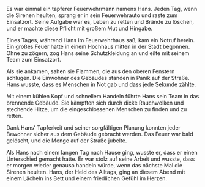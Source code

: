 Es war einmal ein tapferer Feuerwehrmann namens Hans. Jeden Tag, wenn die Sirenen heulten, sprang er in sein Feuerwehrauto und raste zum Einsatzort. Seine Aufgabe war es, Leben zu retten und Brände zu löschen, und er machte diese Pflicht mit großem Mut und Hingabe.

Eines Tages, während Hans im Feuerwehrhaus saß, kam ein Notruf herein. Ein großes Feuer hatte in einem Hochhaus mitten in der Stadt begonnen. Ohne zu zögern, zog Hans seine Schutzkleidung an und eilte mit seinem Team zum Einsatzort.

Als sie ankamen, sahen sie Flammen, die aus den oberen Fenstern schlugen. Die Einwohner des Gebäudes standen in Panik auf der Straße. Hans wusste, dass es Menschen in Not gab und dass jede Sekunde zählte.

Mit einem kühlen Kopf und schnellem Handeln führte Hans sein Team in das brennende Gebäude. Sie kämpften sich durch dicke Rauchwolken und stechende Hitze, um die eingeschlossenen Menschen zu finden und zu retten.

Dank Hans' Tapferkeit und seiner sorgfältigen Planung konnten jeder Bewohner sicher aus dem Gebäude gebracht werden. Das Feuer war bald gelöscht, und die Menge auf der Straße jubelte.

Als Hans nach einem langen Tag nach Hause ging, wusste er, dass er einen Unterschied gemacht hatte. Er war stolz auf seine Arbeit und wusste, dass er morgen wieder genauso handeln würde, wenn das nächste Mal die Sirenen heulten. Hans, der Held des Alltags, ging an diesem Abend mit einem Lächeln ins Bett und einem friedlichen Gefühl im Herzen.
